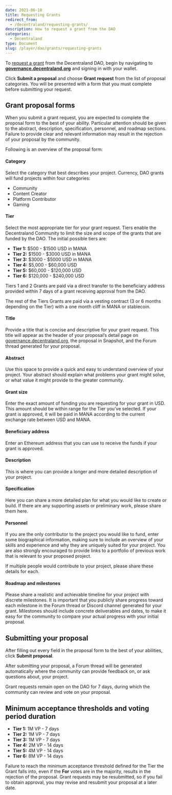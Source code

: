 ```yaml
---
date: 2021-06-18
title: Requesting Grants
redirect_from:
  - /decentraland/requesting-grants/
description: How to request a grant from the DAO
categories:
  - Decentraland
type: Document
slug: /player/dao/grants/requesting-grants
---
```


To [request a grant](/player/general/dao/overview/community-grants) from the Decentraland DAO, begin by navigating to **[governance.decentraland.org](https://governance.decentraland.org)** and signing in with your wallet.


Click **Submit a proposal** and choose **Grant request** from the list of proposal categories. You will be presented with a form that you must complete before submitting your request.

## Grant proposal forms

When you submit a grant request, you are expected to complete the proposal form to the best of your ability. Particular attention should be given to the abstract, description, specification, personnel, and roadmap sections. Failure to provide clear and relevant information may result in the rejection of your proposal by the community.

Following is an overview of the proposal form:

#### Category

Select the category that best describes your project. Currency, DAO grants will fund projects within four categories:

*   Community
*   Content Creator
*   Platform Contributor
*   Gaming

#### Tier

Select the most appropriate tier for your grant request. Tiers enable the Decentraland Community to limit the size and scope of the grants that are funded by the DAO. The initial possible tiers are:

*   **Tier 1:** $500 - $1500 USD in MANA
*   **Tier 2:** $1500 - $3000 USD in MANA
*   **Tier 3:** $3000 - $5000 USD in MANA
*   **Tier 4:** $5,000 - $60,000 USD
*   **Tier 5:** $60,000 - $120,000 USD
*   **Tier 6:** $120,000 - $240,000 USD

Tiers 1 and 2 Grants are paid via a direct transfer to the beneficiary address provided within 7 days of a grant receiving approval from the DAO.

The rest of the Tiers Grants are paid via a vesting contract (3 or 6 months depending on the Tier) with a one month cliff in MANA or stablecoin.

#### Title

Provide a title that is concise and descriptive for your grant request. This title will appear as the header of your proposal’s detail page on [governance.decentraland.org](governance.decentraland.org), the proposal in Snapshot, and the Forum thread generated for your proposal.

#### Abstract

Use this space to provide a quick and easy to understand overview of your project. Your abstract should explain what problems your grant might solve, or what value it might provide to the greater community.

#### Grant size

Enter the exact amount of funding you are requesting for your grant in USD. This amount should be within range for the Tier you’ve selected. If your grant is approved, it will be paid in MANA according to the current exchange rate between USD and MANA.

#### Beneficiary address

Enter an Ethereum address that you can use to receive the funds if your grant is approved.

#### Description

This is where you can provide a longer and more detailed description of your project.

#### Specification

Here you can share a more detailed plan for what you would like to create or build. If there are any supporting assets or preliminary work, please share them here.

#### Personnel

If you are the only contributor to the project you would like to fund, enter some biographical information, making sure to include an overview of your skills and experience and why they are uniquely suited for your project. You are also strongly encouraged to provide links to a portfolio of previous work that is relevant to your proposed project.

If multiple people would contribute to your project, please share these details for each.

#### Roadmap and milestones

Please share a realistic and achievable timeline for your project with discrete milestones. It is important that you publicly share progress toward each milestone in the Forum thread or Discord channel generated for your grant. Milestones should include concrete deliverables and dates, to make it easy for the community to compare your actual progress with your initial proposal.

## Submitting your proposal

After filling out every field in the proposal form to the best of your abilities, click **Submit proposal**.

After submitting your proposal, a Forum thread will be generated automatically where the community can provide feedback on, or ask questions about, your project.

Grant requests remain open on the DAO for 7 days, during which the community can review and vote on your proposal.

## Minimum acceptance thresholds and voting period duration

*   **Tier 1:** 1M VP - 7 days
*   **Tier 2:** 1M VP - 7 days
*   **Tier 3:** 1M VP - 7 days
*   **Tier 4:** 2M VP - 14 days
*   **Tier 5:** 4M VP - 14 days
*   **Tier 6:** 8M VP - 14 days

Failure to reach the minimum acceptance threshold defined for the Tier the Grant falls into, even if the **For** votes are in the majority, results in the rejection of the proposal. Grant requests may be resubmitted, so if you fail to obtain approval, you may revise and resubmit your proposal at a later date.
